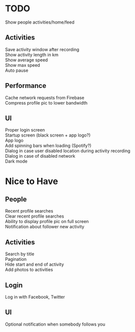 # TODO

Show people activities/home/feed

## Activities

Save activity window after recording  
Show activity length in km  
Show average speed  
Show max speed  
Auto pause

## Performance

Cache network requests from Firebase   
Compress profile pic to lower bandwidth

## UI

Proper login screen  
Startup screen (black screen + app logo?)  
App logo  
Add spinning bars when loading (Spotify?)  
Dialog in case user disabled location during activity recording  
Dialog in case of disabled network  
Dark mode

# Nice to Have

## People

Recent profile searches  
Clear recent profile searches  
Ability to display profile pic on full screen  
Notification about follower new activity

## Activities

Search by title  
Pagination  
Hide start and end of activity  
Add photos to activities

## Login

Log in with Facebook, Twitter

## UI

Optional notification when somebody follows you
